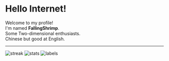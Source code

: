 # Hello Internet!
Welcome to my profile!  
I'm named **FallingShrimp**.  
Some Two-dimensional enthusiasts.  
Chinese but good at English.

---

![streak](https://github-readme-streak-stats.herokuapp.com/?user=Rundll86)
![stats](https://github-readme-stats.vercel.app/api/top-langs?username=Rundll86&show_icons=true&locale=en&layout=compact)
![labels](https://github-profile-trophy.vercel.app/?username=Rundll86&title=-PullRequest,-Experience,-Reviews)